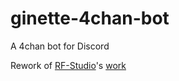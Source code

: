 # ginette-4chan-bot
A 4chan bot for Discord

Rework of [RF-Studio](https://github.com/RF-Studio)'s [work](https://github.com/RF-Studio/HBot_Discord)
